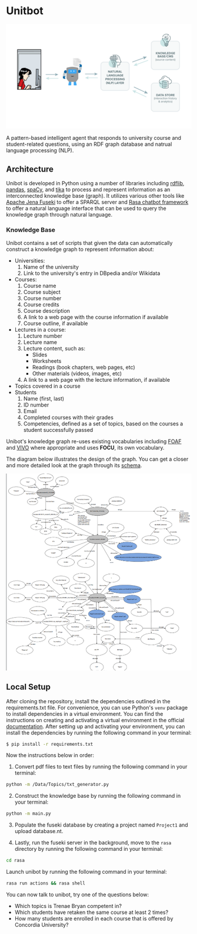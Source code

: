 # Unitbot

<p alt="illustration" align="center"><a href="https://github.com/rmanaem/unibot/blob/master/img/illustration.png"><img src="https://github.com/rmanaem/unibot/blob/master/img/illustration.png?raw=true"/></a></p>

A pattern-based intelligent agent that responds to university course and student-related questions, using an RDF graph database and natrual language processing (NLP).

## Architecture

Unibot is developed in Python using a number of libraries including [rdflib](https://rdflib.readthedocs.io/en/stable/), [pandas](https://pandas.pydata.org/), [spaCy](https://spacy.io/), and [tika](https://github.com/chrismattmann/tika-python) to process and represent information as an interconnected knowledge base (graph). It utilizes various other tools like [Apache Jena Fuseki](https://jena.apache.org/documentation/fuseki2/) to offer a SPARQL server and [Rasa chatbot framework](https://rasa.com/) to offer a natural language interface that can be used to query the knowledge graph through natural language.

### Knowledge Base

Unibot contains a set of scripts that given the data can automatically construct a knowledge graph to represent information about:

- Universities:
  1.  Name of the university
  2.  Link to the university's entry in DBpedia and/or Wikidata
- Courses:
  1. Course name
  2. Course subject
  3. Course number
  4. Course credits
  5. Course description
  6. A link to a web page with the course information if available
  7. Course outline, if available
- Lectures in a course:
  1. Lecture number
  2. Lecture name
  3. Lecture content, such as:
     - Slides
     - Worksheets
     - Readings (book chapters, web pages, etc)
     - Other materials (videos, images, etc)
  4. A link to a web page with the lecture information, if available
- Topics covered in a course
- Students
  1. Name (first, last)
  2. ID number
  3. Email
  4. Completed courses with their grades
  5. Competencies, defined as a set of topics, based on the courses a student successfully passed

Unibot's knowledge graph re-uses existing vocabularies including [FOAF](http://xmlns.com/foaf/spec/) and [VIVO](https://lov.linkeddata.es/dataset/lov/vocabs/vivo) where appropriate and uses **FOCU**, its own vocabulary.

The diagram below illustrates the design of the graph. You can get a closer and more detailed look at the graph through its [schema](https://github.com/rmanaem/unibot/blob/master/database.ttl).

<p alt="diagram" align="center"><a href="https://github.com/rmanaem/unibot/blob/master/img/diagram.png"><img src="https://github.com/rmanaem/unibot/blob/master/img/diagram.png?raw=true"/></a></p>

## Local Setup

After cloning the repository, install the dependencies outlined in the requirements.txt file. For convenience, you can use Python's `venv` package to install dependencies in a virtual environment. You can find the instructions on creating and activating a virtual environment in the official [documentation](https://docs.python.org/3.10/library/venv.html). After setting up and activating your environment, you can install the dependencies by running the following command in your terminal:

```bash
$ pip install -r requirements.txt
```

Now the instructions below in order:

1. Convert pdf files to text files by running the following command in your terminal:

```bash
python -m /Data/Topics/txt_generator.py
```

2. Construct the knowledge base by running the following command in your terminal:

```bash
python -m main.py
```

3. Populate the fuseki database by creating a project named `Project1` and upload database.nt.

4. Lastly, run the fuseki server in the background, move to the `rasa` directory by running the following command in your terminal:

```bash
cd rasa
```

Launch unibot by running the following command in your terminal:

```bash
rasa run actions && rasa shell
```

You can now talk to unibot, try one of the questions below:

- Which topics is Trenae Bryan competent in?
- Which students have retaken the same course at least 2 times?
- How many students are enrolled in each course that is offered by Concordia University?

